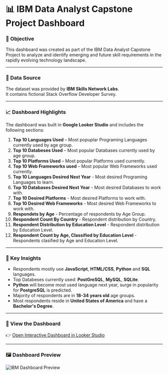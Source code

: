 # 📊 IBM Data Analyst Capstone Project Dashboard

### 🎯 Objective
This dashboard was created as part of the IBM Data Analyst Capstone Project to analyze and identify emerging and future skill requirements in the rapidly evolving technology landscape.

---

### 🧩 Data Source
The dataset was provided by **IBM Skills Network Labs**.  
It contains fictional Stack Overflow Developer Survey.

---

### 📈 Dashboard Highlights
The dashboard was built in **Google Looker Studio** and includes the following sections:

1. **Top 10 Languages Used** – Most popuplar Programing Languages currently used by age group.  
2. **Top 10 Databeses Used** – Most popular Databases currently used by age group.
3. **Top 10 Platforms Used** – Most popular Platforms used currently.
4. **Top 10 Web Frameworks used** – Most popular Web Frameworks used currently.
5. **Top 10 Languages Desired Next Year** - Most desired Programing Languages to learn.
6. **Top 10 Databases Desired Next Year** - Most desired Databases to work with.
7. **Top 10 Desired Platforms** - Most desired Platforms to work with.
8. **Top 10 Desired Web Frameworks** - Most desired Web Frameworks to work with.
9. **Respondets by Age** - Percentage of respondents by Age Group.
10. **Respondent Count By Country** - Respondent distribution by Country.
11. **Respondent Distribution by Education Level** - Respondent distribution by Education Level.
12. **Respondent Count by Age, Classified by Education Level** - Respondents clasified by Age and Education Level.

---

### 🧭 Key Insights
- Respondents mostly use **JavaScript**, **HTML/CSS**, **Python** and **SQL** languages.
- Top Databeses currently used: **PostGreSQL**, **MySQL**, **SQLite**.
- **Python** will become most used language next year, surge in popularity for **PostgreSQL** is predicted.  
- Majority of respondents are in **18-34 years old** age groups.
- Most respondents reside in **United States of America** and have a **Bachelor's Degree**.
---

### 🔗 View the Dashboard
👉 [Open Interactive Dashboard in Looker Studio](https://lookerstudio.google.com/s/gSqVMWp6Gv0)

---

### 🖼️ Dashboard Preview
![IBM Dashboard Preview](/ibm_dashboard_preview.png)
